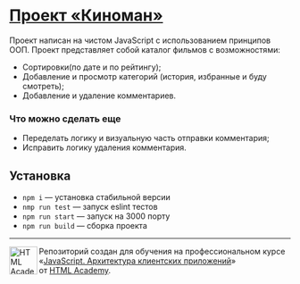 # [Проект «Киноман»](https://1085399-cinemaddict-13.vercel.app/)

Проект написан на чистом JavaScript с использованием принципов ООП.
Проект представляет собой каталог фильмов с возможностями:
- Сортировки(по дате и по рейтингу);
- Добавление и просмотр категорий (история, избранные и буду смотреть);
- Добавление и удаление комментариев.

### Что можно сделать еще
- Переделать логику и визуальную часть отправки комментария;
- Исправить логику удаления комментария.

## Установка
- `npm i` — установка стабильной версии
- `nmp run test` — запуск eslint тестов
- `npm run start` — запуск на 3000 порту
- `npm run build` — сборка проекта

---

<a href="https://htmlacademy.ru/intensive/ecmascript"><img align="left" width="50" height="50" title="HTML Academy" src="https://up.htmlacademy.ru/static/img/intensive/ecmascript/logo-for-github.svg"></a>

Репозиторий создан для обучения на профессиональном курсе «[JavaScript. Архитектура клиентских приложений](https://htmlacademy.ru/intensive/ecmascript)» от [HTML Academy](https://htmlacademy.ru).

[travis-image]: https://travis-ci.com/htmlacademy-ecmascript/1085399-cinemaddict-13.svg?branch=master
[travis-url]: https://travis-ci.com/htmlacademy-ecmascript/1085399-cinemaddict-13
